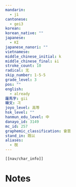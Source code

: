 ```yaml
---
mandarin:
  - jì
cantonese:
  - gei3
korean:
korean_native: ""
japanese:
  - KI
japanese_nanori: ""
vietnamese:
middle_chinese_initial: k
middle_chinese_final: ɨi
stroke_count: 10
radical: 无
skip_number: 1-5-5
grade_level: 3
pos: ""
english:
  - already
羅馬字: gii
韓文: 긔
joyo_level: 高等
hsk_level: ""
hanmun_edu_level: 中
danayo_id: 3149
mc_id: 257
graphemic_classification: 會意
stand_in: 既以
aliases:
  - 旣
---
```

```meta-bind-embed
[[nav/char_info]]
```

# Notes
